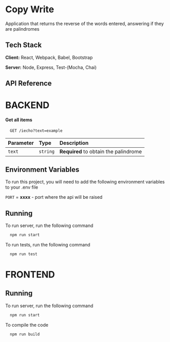 # Copy Write



Application that returns the reverse of the words entered, answering if they are palindromes
## Tech Stack

**Client:** React, Webpack, Babel, Bootstrap 

**Server:** Node, Express, Test-(Mocha, Chai)


## API Reference

# BACKEND
#### Get all items

```http
  GET /iecho?text=example
```

| Parameter | Type     | Description                |
| :-------- | :------- | :------------------------- |
| `text`    | `string` | **Required** to obtain the palindrome |




## Environment Variables

To run this project, you will need to add the following environment variables to your .env file

`PORT` = **xxxx** - port where the api will be raised



## Running

To run server, run the following command

```bash
  npm run start
```

To run tests, run the following command

```bash
  npm run test
```


# FRONTEND

## Running

To run server, run the following command

```bash
  npm run start
```

To compile the code

```bash
  npm run build
```